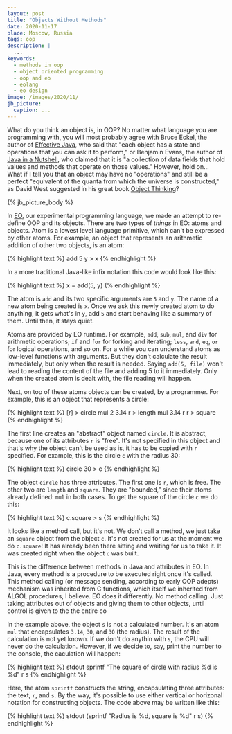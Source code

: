 ```yaml
---
layout: post
title: "Objects Without Methods"
date: 2020-11-17
place: Moscow, Russia
tags: oop
description: |
  ...
keywords:
  - methods in oop
  - object oriented programming
  - oop and eo
  - eolang
  - eo design
image: /images/2020/11/
jb_picture:
  caption: ...
---
```


What do you think an object is, in OOP? No matter what language you are
programming with, you will most probably agree with Bruce Eckel,
the author of [Effective Java](https://amzn.to/35xigKf), who said that "each object has a state
and operations that you can ask it to perform," or
Benjamin Evans, the author of [Java in a Nutshell](https://amzn.to/35uKVPU), who claimed that it is
"a collection of data fields that hold values and methods that operate on those values."
However, hold on... What if I tell you that an object may have no "operations"
and still be a perfect "equivalent of the quanta from which the universe
is constructed," as David West suggested in his great book
[Object Thinking](https://amzn.to/3kuXHlL)?

<!--more-->

{% jb_picture_body %}

In [EO](https://www.eolang.org),
our experimental programming language, we made an attempt to re-define
OOP and its objects. There are two types of _things_ in EO: atoms and objects.
Atom is a lowest level language primitive, which can't be expressed by
other atoms. For example, an object that represents an arithmetic
addition of other two objects, is an atom:

{% highlight text %}
add 5 y > x
{% endhighlight %}

In a more traditional Java-like infix notation
this code would look like this:

{% highlight text %}
x = add(5, y)
{% endhighlight %}

The atom is `add` and its two specific
arguments are `5` and `y`. The name of a new atom being
created is `x`. Once we ask this newly created atom to do anything,
it gets what's in `y`, add `5` and start behaving
like a summary of them. Until then, it stays quiet.

Atoms are provided by EO runtime. For example,
`add`, `sub`, `mul`,  and `div` for arithmetic operations;
`if` and `for` for forking and iterating;
`less`, `and`, `eq`, `or` for logical operations, and so on.
For a while you can understand atoms as low-level
functions with arguments. But they don't calculate
the result immediately, but only when the result is needed.
Saying `add(5, file)` won't lead to reading the content
of the file and adding 5 to it immediately. Only when the
created atom is dealt with, the file reading will happen.

Next, on top of these atoms objects can be created, by a programmer.
For example, this is an object that represents a circle:

{% highlight text %}
[r] > circle
  mul 2 3.14 r > length
  mul 3.14 r r > square
{% endhighlight %}

The first line creates an "abstract" object named `circle`. It is abstract,
because one of its attributes `r` is "free". It's not specified
in this object and that's why the object can't be used as is, it has
to be copied with `r` specified. For example, this is the circle `c`
with the radius 30:

{% highlight text %}
circle 30 > c
{% endhighlight %}

The object `circle` has three attributes. The first one is `r`, which is free.
The other two are `length` and `square`. They are "bounded," since their
atoms already defined: `mul` in both cases. To get the square of the
circle `c` we do this:

{% highlight text %}
c.square > s
{% endhighlight %}

It looks like a method call, but it's not. We don't call a method, we just
take an `square` object from the object `c`. It's not created for us
at the moment we do `c.square`! It has already been there sitting and waiting
for us to take it. It was created right when the object `c` was built.

This is the difference between methods in Java and attributes in EO.
In Java, every method is a procedure to be executed right once it's
called. This method calling (or message sending, according to early OOP adepts)
mechanism was inherited from C functions,
which itself we inherited from ALGOL procedures, I believe.
EO does it differently. No method calling. Just taking attributes out
of objects and giving them to other objects, until control is
given to the the entire co

In the example above, the object `s` is not a calculated number.
It's an atom `mul` that encapsulates `3.14`, `30`, and `30` (the radius). The
result of the calculation is not yet known. If we don't do anythin
with `s`, the CPU will never do the calculation. However, if we decide
to, say, print the number to the console, the caculation will happen:

{% highlight text %}
stdout
  sprintf
    "The square of circle with radius %d is %d"
    r
    s
{% endhighlight %}

Here, the atom `sprintf` constructs the string, encapsulating
three attributes: the text, `r`, and `s`. By the way,
it's possible to use either vertical or horizonal notation
for constructing objects. The code above may be written like this:

{% highlight text %}
stdout (sprintf "Radius is %d, square is %d" r s)
{% endhighlight %}

